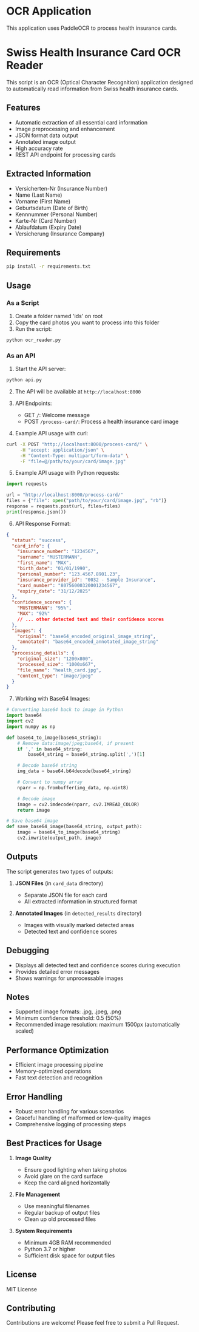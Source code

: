 # OCR Application

This application uses PaddleOCR to process health insurance cards.

# Swiss Health Insurance Card OCR Reader

This script is an OCR (Optical Character Recognition) application designed to automatically read information from Swiss health insurance cards.

## Features

- Automatic extraction of all essential card information
- Image preprocessing and enhancement
- JSON format data output
- Annotated image output
- High accuracy rate
- REST API endpoint for processing cards

## Extracted Information

- Versicherten-Nr (Insurance Number)
- Name (Last Name)
- Vorname (First Name)
- Geburtsdatum (Date of Birth)
- Kennnummer (Personal Number)
- Karte-Nr (Card Number)
- Ablaufdatum (Expiry Date)
- Versicherung (Insurance Company)

## Requirements

```bash
pip install -r requirements.txt
```

## Usage

### As a Script

1. Create a folder named 'ids' on root
2. Copy the card photos you want to process into this folder
3. Run the script:

```bash
python ocr_reader.py
```

### As an API

1. Start the API server:

```bash
python api.py
```

2. The API will be available at `http://localhost:8000`

3. API Endpoints:
   - GET `/`: Welcome message
   - POST `/process-card/`: Process a health insurance card image
4. Example API usage with curl:

```bash
curl -X POST "http://localhost:8000/process-card/" \
     -H "accept: application/json" \
     -H "Content-Type: multipart/form-data" \
     -F "file=@/path/to/your/card/image.jpg"
```

5. Example API usage with Python requests:

```python
import requests

url = "http://localhost:8000/process-card/"
files = {"file": open("path/to/your/card/image.jpg", "rb")}
response = requests.post(url, files=files)
print(response.json())
```

6. API Response Format:

```json
{
  "status": "success",
  "card_info": {
    "insurance_number": "1234567",
    "surname": "MUSTERMANN",
    "first_name": "MAX",
    "birth_date": "01/01/1990",
    "personal_number": "123.4567.8901.23",
    "insurance_provider_id": "0032 - Sample Insurance",
    "card_number": "80756000320001234567",
    "expiry_date": "31/12/2025"
  },
  "confidence_scores": {
    "MUSTERMANN": "95%",
    "MAX": "92%"
    // ... other detected text and their confidence scores
  },
  "images": {
    "original": "base64_encoded_original_image_string",
    "annotated": "base64_encoded_annotated_image_string"
  },
  "processing_details": {
    "original_size": "1200x800",
    "processed_size": "1000x667",
    "file_name": "health_card.jpg",
    "content_type": "image/jpeg"
  }
}
```

7. Working with Base64 Images:

```python
# Converting base64 back to image in Python
import base64
import cv2
import numpy as np

def base64_to_image(base64_string):
    # Remove data:image/jpeg;base64, if present
    if ',' in base64_string:
        base64_string = base64_string.split(',')[1]

    # Decode base64 string
    img_data = base64.b64decode(base64_string)

    # Convert to numpy array
    nparr = np.frombuffer(img_data, np.uint8)

    # Decode image
    image = cv2.imdecode(nparr, cv2.IMREAD_COLOR)
    return image

# Save base64 image
def save_base64_image(base64_string, output_path):
    image = base64_to_image(base64_string)
    cv2.imwrite(output_path, image)
```

## Outputs

The script generates two types of outputs:

1. **JSON Files** (in `card_data` directory)

   - Separate JSON file for each card
   - All extracted information in structured format

2. **Annotated Images** (in `detected_results` directory)
   - Images with visually marked detected areas
   - Detected text and confidence scores


## Debugging

- Displays all detected text and confidence scores during execution
- Provides detailed error messages
- Shows warnings for unprocessable images

## Notes

- Supported image formats: .jpg, .jpeg, .png
- Minimum confidence threshold: 0.5 (50%)
- Recommended image resolution: maximum 1500px (automatically scaled)

## Performance Optimization

- Efficient image processing pipeline
- Memory-optimized operations
- Fast text detection and recognition

## Error Handling

- Robust error handling for various scenarios
- Graceful handling of malformed or low-quality images
- Comprehensive logging of processing steps

## Best Practices for Usage

1. **Image Quality**

   - Ensure good lighting when taking photos
   - Avoid glare on the card surface
   - Keep the card aligned horizontally

2. **File Management**

   - Use meaningful filenames
   - Regular backup of output files
   - Clean up old processed files

3. **System Requirements**
   - Minimum 4GB RAM recommended
   - Python 3.7 or higher
   - Sufficient disk space for output files

## License

MIT License

## Contributing

Contributions are welcome! Please feel free to submit a Pull Request.
